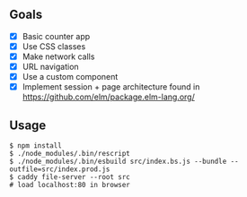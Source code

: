## Goals

- [x] Basic counter app
- [x] Use CSS classes
- [x] Make network calls
- [x] URL navigation
- [x] Use a custom component
- [x] Implement session + page architecture found in https://github.com/elm/package.elm-lang.org/

## Usage

```
$ npm install
$ ./node_modules/.bin/rescript
$ ./node_modules/.bin/esbuild src/index.bs.js --bundle --outfile=src/index.prod.js
$ caddy file-server --root src
# load localhost:80 in browser
```
